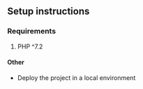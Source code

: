 ## Setup instructions
### Requirements
1. PHP ^7.2

#### Other
- Deploy the project in a local environment
